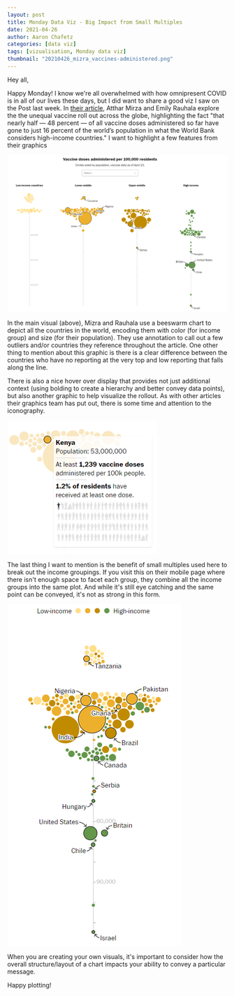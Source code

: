 ```yaml
---
layout: post
title: Monday Data Viz - Big Impact from Small Multiples
date: 2021-04-26
author: Aaron Chafetz
categories: [data viz]
tags: [vizualisation, Monday data viz]
thumbnail: "20210426_mizra_vaccines-administered.png"
---
```

Hey all,

Happy Monday! I know we're all overwhelmed with how omnipresent COVID is in all of our lives these days, but I did want to share a good viz I saw on the Post last week. In [their article](https://www.washingtonpost.com/world/interactive/2021/coronavirus-vaccine-inequality-global/), Atthar Mirza and Emily Rauhala explore the the unequal vaccine roll out across the globe, highlighting the fact "that nearly half — 48 percent — of all vaccine doses administered so far have gone to just 16 percent of the world’s population in what the World Bank considers high-income countries." I want to highlight a few features from their graphics

![vaccines administered](/assets/img/posts/20210426_mizra_vaccines-administered.png)

In the main visual (above), Mizra and Rauhala use a beeswarm chart to depict all the countries in the world, encoding them with color (for income group) and size (for their population). They use annotation to call out a few outliers and/or countries they reference throughout the article. One other thing to mention about this graphic is there is a clear difference between the countries who have no reporting at the very top and low reporting that falls along the line.

There is also a nice hover over display that provides not just additional context (using bolding to create a hierarchy and better convey data points), but also another graphic to help visualize the rollout. As with other articles their graphics team has put out, there is some time and attention to the iconography. 

![hover over graphic](/assets/img/posts/20210426_mizra_hover-over-graphic.png)

The last thing I want to mention is the benefit of small multiples used here to break out the income groupings. If you visit this on their mobile page where there isn't enough space to facet each group, they combine all the income groups into the same plot. And while it's still eye catching and the same point can be conveyed, it's not as strong in this form.

![without small multiples](/assets/img/posts/20210426_mizra_sans-small-multiples.png)

When you are creating your own visuals, it's important to consider how the overall structure/layout of a chart impacts your ability to convey a particular message.

Happy plotting!